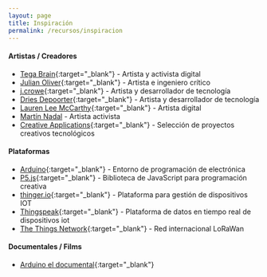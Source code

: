 ```yaml
---
layout: page
title: Inspiración
permalink: /recursos/inspiracion
---
```


#### Artistas / Creadores

- [Tega Brain](http://tegabrain.com/){:target="_blank"} - Artista y activista digital
- [Julian Oliver](https://julianoliver.com/){:target="_blank"} - Artista e ingeniero crítico
- [j.crowe](http://www.jcrowe.xyz/){:target="_blank"} - Artista y desarrollador de tecnología
- [Dries Depoorter](https://driesdepoorter.be/){:target="_blank"} - Artista y desarrollador de tecnología
- [Lauren Lee McCarthy](https://lauren-mccarthy.com/){:target="_blank"} - Artista digital
- [Martín Nadal](http://martinnadal.eu/) - Artista activista
- [Creative Applications](https://www.creativeapplications.net/){:target="_blank"} - Selección de proyectos creativos tecnológicos

#### Plataformas

- [Arduino](){:target="_blank"} - Entorno de programación de electrónica
- [P5.js](https://p5js.org/es/){:target="_blank"} - Biblioteca de JavaScript para programación creativa
- [thinger.io](https://thinger.io/){:target="_blank"} - Plataforma para gestión de dispositivos IOT
- [Thingspeak](https://thingspeak.com/){:target="_blank"} - Plataforma de datos en tiempo real de dispositivos iot
- [The Things Network](https://www.thethingsnetwork.org/){:target="_blank"} - Red internacional LoRaWan

#### Documentales / Films

- [Arduino el documental](https://www.youtube.com/watch?v=mltWc9_C9gs){:target="_blank"}

